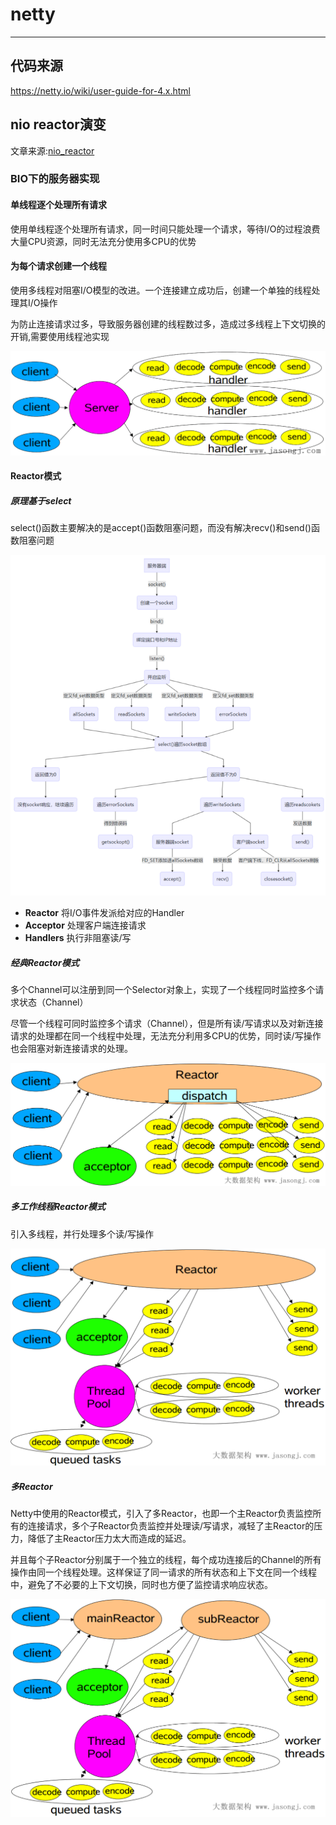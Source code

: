 # netty

---

## 代码来源

https://netty.io/wiki/user-guide-for-4.x.html

## nio reactor演变

文章来源:[nio_reactor](http://www.jasongj.com/java/nio_reactor/)

### BIO下的服务器实现

#### 单线程逐个处理所有请求

使用单线程逐个处理所有请求，同一时间只能处理一个请求，等待I/O的过程浪费大量CPU资源，同时无法充分使用多CPU的优势

#### 为每个请求创建一个线程

使用多线程对阻塞I/O模型的改进。一个连接建立成功后，创建一个单独的线程处理其I/O操作

为防止连接请求过多，导致服务器创建的线程数过多，造成过多线程上下文切换的开销,需要使用线程池实现

![IO_multithread](./pic/IO_multithread.png)

#### Reactor模式

##### 原理基于select

select()函数主要解决的是accept()函数阻塞问题，而没有解决recv()和send()函数阻塞问题



![](./pic/select.png)

- **Reactor** 将I/O事件发派给对应的Handler
- **Acceptor** 处理客户端连接请求
- **Handlers** 执行非阻塞读/写

##### 经典Reactor模式

多个Channel可以注册到同一个Selector对象上，实现了一个线程同时监控多个请求状态（Channel）

尽管一个线程可同时监控多个请求（Channel），但是所有读/写请求以及对新连接请求的处理都在同一个线程中处理，无法充分利用多CPU的优势，同时读/写操作也会阻塞对新连接请求的处理。

![classic_reactor](./pic/classic_reactor.png)

##### 多工作线程Reactor模式

引入多线程，并行处理多个读/写操作

![multithread_reactor](./pic/multithread_reactor.png)

##### 多Reactor

Netty中使用的Reactor模式，引入了多Reactor，也即一个主Reactor负责监控所有的连接请求，多个子Reactor负责监控并处理读/写请求，减轻了主Reactor的压力，降低了主Reactor压力太大而造成的延迟。

并且每个子Reactor分别属于一个独立的线程，每个成功连接后的Channel的所有操作由同一个线程处理。这样保证了同一请求的所有状态和上下文在同一个线程中，避免了不必要的上下文切换，同时也方便了监控请求响应状态。

![multi_reactor](./pic/multi_reactor.png)
